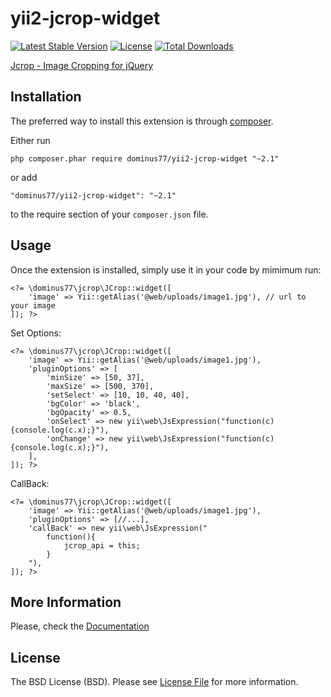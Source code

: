 # yii2-jcrop-widget

[![Latest Stable Version](https://poser.pugx.org/dominus77/yii2-jcrop-widget/v/stable)](https://packagist.org/packages/dominus77/yii2-jcrop-widget)
[![License](https://poser.pugx.org/dominus77/yii2-jcrop-widget/license)](https://github.com/Dominus77/yii2-jcrop-widget/blob/master/LICENSE.md)
[![Total Downloads](https://poser.pugx.org/dominus77/yii2-jcrop-widget/downloads)](https://packagist.org/packages/dominus77/yii2-jcrop-widget)

[Jcrop - Image Cropping for jQuery](http://jcrop.org)

## Installation

The preferred way to install this extension is through [composer](http://getcomposer.org/download/).

Either run

```
php composer.phar require dominus77/yii2-jcrop-widget "~2.1"
```

or add

```
"dominus77/yii2-jcrop-widget": "~2.1"
```

to the require section of your `composer.json` file.

## Usage

Once the extension is installed, simply use it in your code by mimimum run:
```
<?= \dominus77\jcrop\JCrop::widget([
    'image' => Yii::getAlias('@web/uploads/image1.jpg'), // url to your image   
]); ?>

```
Set Options:
```
<?= \dominus77\jcrop\JCrop::widget([
    'image' => Yii::getAlias('@web/uploads/image1.jpg'),
    'pluginOptions' => [
        'minSize' => [50, 37],
        'maxSize' => [500, 370],
        'setSelect' => [10, 10, 40, 40],
        'bgColor' => 'black',
        'bgOpacity' => 0.5,
        'onSelect' => new yii\web\JsExpression("function(c){console.log(c.x);}"),
        'onChange' => new yii\web\JsExpression("function(c){console.log(c.x);}"),
    ],
]); ?>
```
CallBack:
```
<?= \dominus77\jcrop\JCrop::widget([
    'image' => Yii::getAlias('@web/uploads/image1.jpg'),
    'pluginOptions' => [//...],
    'callBack' => new yii\web\JsExpression("
        function(){
            jcrop_api = this;
        }
    "),
]); ?>

```

## More Information
Please, check the [Documentation](http://jcrop.org/doc/options)

## License
The BSD License (BSD). Please see [License File](https://github.com/Dominus77/yii2-jcrop-widget/blob/master/LICENSE.md) for more information.
